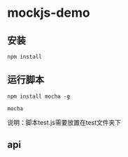 # mockjs-demo

## 安装

```shell
npm install
```

## 运行脚本

```shell
npm install mocha -g
```

```shell
mocha
```

说明：脚本test.js需要放置在test文件夹下


## api

### 


### 


### 